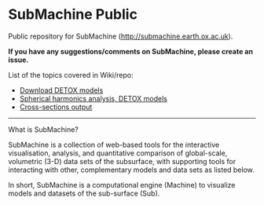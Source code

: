 # SubMachine Public

Public repository for SubMachine (http://submachine.earth.ox.ac.uk).

**If you have any suggestions/comments on SubMachine, please create an issue.**

List of the topics covered in Wiki/repo:

- [Download DETOX models](https://github.com/kasra-hosseini/SubMachine_Public/tree/master/DETOX)
- [Spherical harmonics analysis, DETOX models](https://github.com/kasra-hosseini/SubMachine_Public/tree/master/DETOX/spherical_harmonics)
- [Cross-sections output](https://github.com/kasra-hosseini/SubMachine_Public/wiki/Cross-sections-output)

---

What is SubMachine?

SubMachine is a collection of web-based tools for the interactive visualisation, analysis, and quantitative comparison of global-scale, volumetric (3-D) data sets of the subsurface, with supporting tools for interacting with other, complementary models and data sets as listed below.

In short, SubMachine is a computational engine (Machine) to visualize models and datasets of the sub-surface (Sub). 


